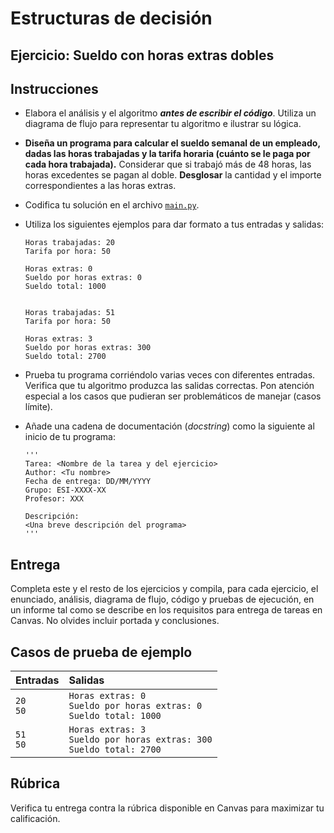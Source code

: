 # Estructuras de decisión

## Ejercicio: Sueldo con horas extras dobles

## Instrucciones
- Elabora el análisis y el algoritmo ***antes de escribir el código***. Utiliza un diagrama de flujo para representar tu algoritmo e ilustrar su lógica.

- **Diseña un programa para calcular el sueldo semanal de un empleado, dadas las horas trabajadas y la tarifa horaria (cuánto se le paga por cada hora trabajada).** Considerar que si trabajó más de 48 horas, las horas excedentes se pagan al doble. 
**Desglosar** la cantidad y el importe correspondientes a las horas extras.

- Codifica tu solución en el archivo [`main.py`](/main.py).
   
- Utiliza los siguientes ejemplos para dar formato a tus entradas y salidas:
  ```
  Horas trabajadas: 20
  Tarifa por hora: 50

  Horas extras: 0
  Sueldo por horas extras: 0
  Sueldo total: 1000

  
  Horas trabajadas: 51
  Tarifa por hora: 50

  Horas extras: 3
  Sueldo por horas extras: 300
  Sueldo total: 2700
  ```
  
- Prueba tu programa corriéndolo varias veces con diferentes entradas. Verifica que tu algoritmo produzca las salidas correctas. Pon atención especial a los casos que pudieran ser problemáticos de manejar (casos límite).

- Añade una cadena de documentación (*docstring*) como la siguiente al inicio de tu programa:
  ```
  '''
  Tarea: <Nombre de la tarea y del ejercicio>
  Author: <Tu nombre>
  Fecha de entrega: DD/MM/YYYY
  Grupo: ESI-XXXX-XX
  Profesor: XXX

  Descripción:
  <Una breve descripción del programa>
  '''
  ```
  
## Entrega
Completa este y el resto de los ejercicios y compila, para cada ejercicio, el enunciado, análisis, diagrama de flujo, código y pruebas de ejecución, en un informe tal como se describe en los requisitos para entrega de tareas en Canvas. No olvides incluir portada y conclusiones.

## Casos de prueba de ejemplo
| Entradas | Salidas |
|:---------|:--------|
| `20`<br>`50` | `Horas extras: 0`<br>`Sueldo por horas extras: 0`<br>`Sueldo total: 1000` |
| `51`<br>`50` | `Horas extras: 3`<br>`Sueldo por horas extras: 300`<br>`Sueldo total: 2700` |

## Rúbrica
Verifica tu entrega contra la rúbrica disponible en Canvas para maximizar tu calificación.